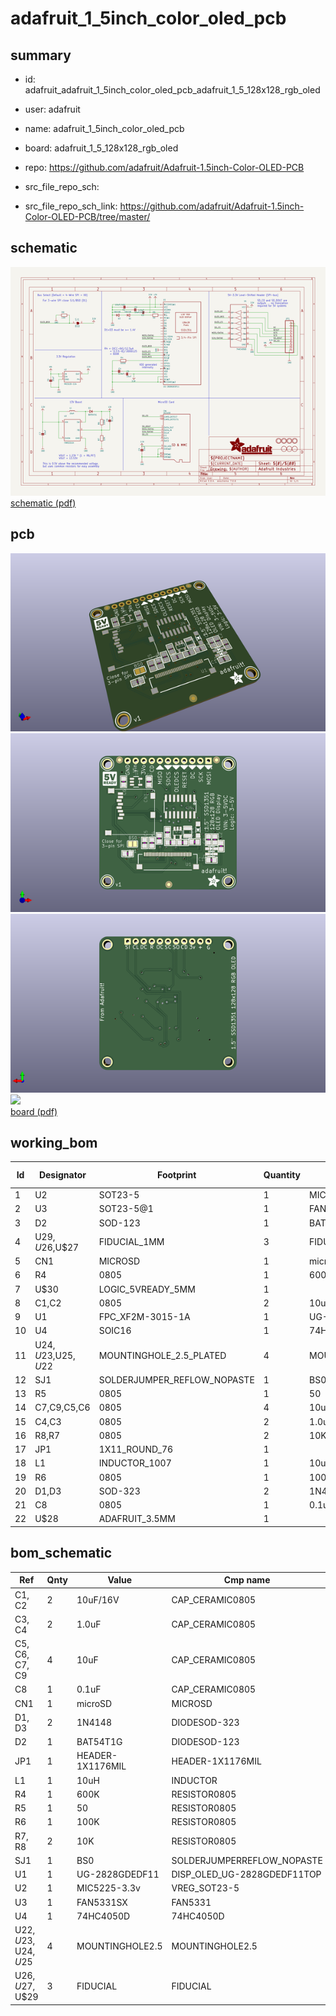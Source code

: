 # adafruit_1_5inch_color_oled_pcb
 
## summary 
* id: adafruit_adafruit_1_5inch_color_oled_pcb_adafruit_1_5_128x128_rgb_oled
* user: adafruit
* name: adafruit_1_5inch_color_oled_pcb
* board: adafruit_1_5_128x128_rgb_oled
* repo: https://github.com/adafruit/Adafruit-1.5inch-Color-OLED-PCB



* src_file_repo_sch: 
* src_file_repo_sch_link: https://github.com/adafruit/Adafruit-1.5inch-Color-OLED-PCB/tree/master/

## schematic  
![](working_schematic_600.png)  
[schematic (pdf)](working_schematic.pdf)  

## pcb  
![](working_3d_600.png) 
![](working_3d_front_600.png)  
![](working_3d_back_600.png)  
![](working_600.png)  
[board (pdf)](working.pdf)  

## working_bom
| Id | Designator | Footprint | Quantity | Designation | Supplier and ref |  | None | 
| --- | --- | --- | --- | --- | --- | --- | --- | 
| 1 | U2 | SOT23-5 | 1 | MIC5225-3.3v |  |  | [''] | 
| 2 | U3 | SOT23-5@1 | 1 | FAN5331SX |  |  | [''] | 
| 3 | D2 | SOD-123 | 1 | BAT54T1G |  |  | [''] | 
| 4 | U$29,U$26,U$27 | FIDUCIAL_1MM | 3 | FIDUCIAL |  |  | [''] | 
| 5 | CN1 | MICROSD | 1 | microSD |  |  | [''] | 
| 6 | R4 | 0805 | 1 | 600K |  |  | [''] | 
| 7 | U$30 | LOGIC_5VREADY_5MM | 1 |  |  |  | [''] | 
| 8 | C1,C2 | 0805 | 2 | 10uF/16V |  |  | [''] | 
| 9 | U1 | FPC_XF2M-3015-1A | 1 | UG-2828GDEDF11 |  |  | [''] | 
| 10 | U4 | SOIC16 | 1 | 74HC4050D |  |  | [''] | 
| 11 | U$24,U$23,U$25,U$22 | MOUNTINGHOLE_2.5_PLATED | 4 | MOUNTINGHOLE2.5 |  |  | [''] | 
| 12 | SJ1 | SOLDERJUMPER_REFLOW_NOPASTE | 1 | BS0 |  |  | [''] | 
| 13 | R5 | 0805 | 1 | 50 |  |  | [''] | 
| 14 | C7,C9,C5,C6 | 0805 | 4 | 10uF |  |  | [''] | 
| 15 | C4,C3 | 0805 | 2 | 1.0uF |  |  | [''] | 
| 16 | R8,R7 | 0805 | 2 | 10K |  |  | [''] | 
| 17 | JP1 | 1X11_ROUND_76 | 1 |  |  |  | [''] | 
| 18 | L1 | INDUCTOR_1007 | 1 | 10uH |  |  | [''] | 
| 19 | R6 | 0805 | 1 | 100K |  |  | [''] | 
| 20 | D1,D3 | SOD-323 | 2 | 1N4148 |  |  | [''] | 
| 21 | C8 | 0805 | 1 | 0.1uF |  |  | [''] | 
| 22 | U$28 | ADAFRUIT_3.5MM | 1 |  |  |  | [''] | 


## bom_schematic
| Ref | Qnty | Value | Cmp name | Footprint | Description | Vendor | DNP | 
| --- | --- | --- | --- | --- | --- | --- | --- | 
| C1, C2 | 2 | 10uF/16V | CAP_CERAMIC0805 | working:0805 |  |  |  | 
| C3, C4 | 2 | 1.0uF | CAP_CERAMIC0805 | working:0805 |  |  |  | 
| C5, C6, C7, C9 | 4 | 10uF | CAP_CERAMIC0805 | working:0805 |  |  |  | 
| C8 | 1 | 0.1uF | CAP_CERAMIC0805 | working:0805 |  |  |  | 
| CN1 | 1 | microSD | MICROSD | working:MICROSD |  |  |  | 
| D1, D3 | 2 | 1N4148 | DIODESOD-323 | working:SOD-323 |  |  |  | 
| D2 | 1 | BAT54T1G | DIODESOD-123 | working:SOD-123 |  |  |  | 
| JP1 | 1 | HEADER-1X1176MIL | HEADER-1X1176MIL | working:1X11_ROUND_76 |  |  |  | 
| L1 | 1 | 10uH | INDUCTOR | working:INDUCTOR_1007 |  |  |  | 
| R4 | 1 | 600K | RESISTOR0805 | working:0805 |  |  |  | 
| R5 | 1 | 50 | RESISTOR0805 | working:0805 |  |  |  | 
| R6 | 1 | 100K | RESISTOR0805 | working:0805 |  |  |  | 
| R7, R8 | 2 | 10K | RESISTOR0805 | working:0805 |  |  |  | 
| SJ1 | 1 | BS0 | SOLDERJUMPERREFLOW_NOPASTE | working:SOLDERJUMPER_REFLOW_NOPASTE |  |  |  | 
| U1 | 1 | UG-2828GDEDF11 | DISP_OLED_UG-2828GDEDF11TOP | working:FPC_XF2M-3015-1A |  |  |  | 
| U2 | 1 | MIC5225-3.3v | VREG_SOT23-5 | working:SOT23-5 |  |  |  | 
| U3 | 1 | FAN5331SX | FAN5331 | working:SOT23-5@1 |  |  |  | 
| U4 | 1 | 74HC4050D | 74HC4050D | working:SOIC16 |  |  |  | 
| U$22, U$23, U$24, U$25 | 4 | MOUNTINGHOLE2.5 | MOUNTINGHOLE2.5 | working:MOUNTINGHOLE_2.5_PLATED |  |  |  | 
| U$26, U$27, U$29 | 3 | FIDUCIAL | FIDUCIAL | working:FIDUCIAL_1MM |  |  |  | 

